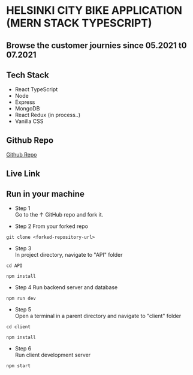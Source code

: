 # HELSINKI CITY BIKE APPLICATION (MERN STACK TYPESCRIPT)

## Browse the customer journies since 05.2021 t0 07.2021

## Tech Stack

- React TypeScript
- Node
- Express
- MongoDB
- React Redux (in process..)
- Vanilla CSS

## Github Repo

<a href="https://www.github.com/kcvijay/solita-citybike-app" target="_blank">Github Repo</a>

## Live Link

## Run in your machine

- Step 1  
  Go to the &uarr; GitHub repo and fork it.

- Step 2
  From your forked repo

```
git clone <forked-repository-url>
```

- Step 3  
  In project directory, navigate to "API" folder

```
cd API
```

```
npm install
```

- Step 4
  Run backend server and database

```
npm run dev
```

- Step 5  
  Open a terminal in a parent directory and navigate to "client" folder

```
cd client
```

```
npm install
```

- Step 6  
  Run client development server

```
npm start
```
